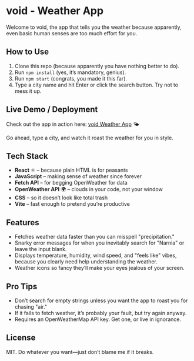 # **void - Weather App**
Welcome to void, the app that tells you the weather because apparently, even basic human senses are too much effort for you.

## How to Use
1. Clone this repo (because apparently you have nothing better to do).
2. Run `npm install` (yes, it’s mandatory, genius).
3. Run `npm start` (congrats, you made it this far).
4. Type a city name and hit Enter or click the search button. Try not to mess it up.

## Live Demo / Deployment
Check out the app in action here: [void Weather App](https://void-weather-app.vercel.app/) 🌤️  

Go ahead, type a city, and watch it roast the weather for you in style.

## Tech Stack
- **React** ⚛️ – because plain HTML is for peasants  
- **JavaScript** – making sense of weather since forever  
- **Fetch API** – for begging OpenWeather for data  
- **OpenWeather API** 🌍 – clouds in your code, not your window  
- **CSS** – so it doesn’t look like total trash  
- **Vite** – fast enough to pretend you’re productive  

## Features
- Fetches weather data faster than you can misspell "precipitation."
- Snarky error messages for when you inevitably search for "Narnia" or leave the input blank.
- Displays temperature, humidity, wind speed, and "feels like" vibes, because you clearly need help understanding the weather.
- Weather icons so fancy they’ll make your eyes jealous of your screen.

## Pro Tips
- Don’t search for empty strings unless you want the app to roast you for chasing "air."
- If it fails to fetch weather, it’s probably your fault, but try again anyway.
- Requires an OpenWeatherMap API key. Get one, or live in ignorance.

## License
MIT. Do whatever you want—just don’t blame me if it breaks.  
